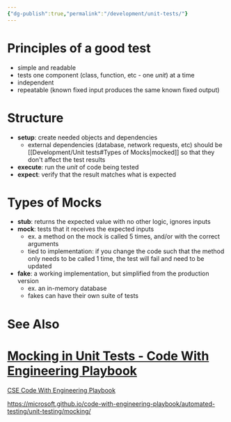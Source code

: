 ```yaml
---
{"dg-publish":true,"permalink":"/development/unit-tests/"}
---
```



# Principles of a good test

- simple and readable
- tests one component (class, function, etc - one *unit*) at a time
- independent
- repeatable (known fixed input produces the same known fixed output)

# Structure

- **setup**: create needed objects and dependencies
    - external dependencies (database, network requests, etc) should be [[Development/Unit tests#Types of Mocks\|mocked]] so that they don't affect the test results
- **execute**: run the *unit* of code being tested
- **expect**: verify that the result matches what is expected

# Types of Mocks

- **stub**: returns the expected value with no other logic, ignores inputs
- **mock**: tests that it receives the expected inputs
    - ex. a method on the mock is called 5 times, and/or with the correct arguments
    - tied to implementation: if you change the code such that the method only needs to be called 1 time, the test will fail and need to be updated
- **fake**: a working implementation, but simplified from the production version
    - ex. an in-memory database
    - fakes can have their own suite of tests

# See Also

<div class="rich-link-card-container"><a class="rich-link-card" href="https://microsoft.github.io/code-with-engineering-playbook/automated-testing/unit-testing/mocking/" target="_blank">
	<div class="rich-link-image-container">
		<div class="rich-link-image" style="background-image: url('https://microsoft.github.io/code-with-engineering-playbook/resources/ms_icon.png')">
	</div>
	</div>
	<div class="rich-link-card-text">
		<h1 class="rich-link-card-title">Mocking in Unit Tests - Code With Engineering Playbook</h1>
		<p class="rich-link-card-description">
		CSE Code With Engineering Playbook
		</p>
		<p class="rich-link-href">
		https://microsoft.github.io/code-with-engineering-playbook/automated-testing/unit-testing/mocking/
		</p>
	</div>
</a></div>

